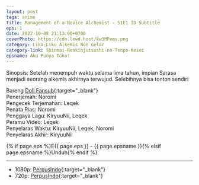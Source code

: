 ```yaml
---
layout: post
tags: anime
title: Management of a Novice Alchemist - S1E1 ID Subtitle
eps: 1
date: 2022-10-08 21:13:00+0700
coverPhoto: https://cdn.lewd.host/kw3MPems.png
category: Lika-Liku Alkemis Non Gelar
category-link: Shinmai-Renkinjutsushi-no-Tenpo-Keiei
epsname: Aku Punya Toko!
---
```


Sinopsis: Setelah menempuh waktu selama lima tahun, impian Sarasa menjadi seorang alkemis akhirnya terwujud.
Selebihnya bisa tonton sendiri

Bareng [Doll Fansub](https://www.perpusindo.info/user/Leqek){:target="_blank"}<br>
Penerjemah: Noromi<br>
Pengecek Terjemahan: Leqek<br>
Penata Rias: Noromi<br>
Penggaya Lagu: KiryuuNii, Leqek<br>
Peramu Video: Leqek<br>
Penyelaras Waktu: KiryuuNii, Leqek, Noromi<br>
Penyelaras Akhir: KiryuuNii<br>

{% if page.eps %}E{{ page.eps }} - {{ page.epsname }}{% elsif page.epsname %}Unduh{% endif %}

---
- 1080p: [PerpusIndo](https://www.perpusindo.info/berkas/qldcxixU){:target="_blank"}<br>
- 720p: [PerpusIndo](https://www.perpusindo.info/berkas/EpAnKKFq){:target="_blank"}